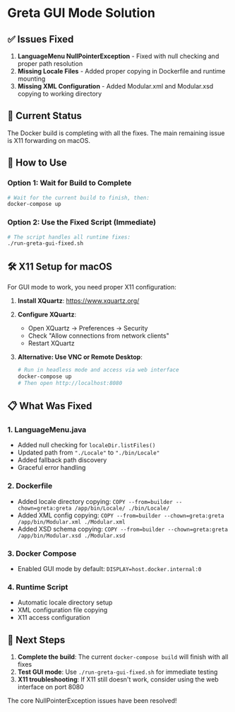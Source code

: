 # Greta GUI Mode Solution

## ✅ Issues Fixed

1. **LanguageMenu NullPointerException** - Fixed with null checking and proper path resolution
2. **Missing Locale Files** - Added proper copying in Dockerfile and runtime mounting
3. **Missing XML Configuration** - Added Modular.xml and Modular.xsd copying to working directory

## 🔄 Current Status

The Docker build is completing with all the fixes. The main remaining issue is X11 forwarding on macOS.

## 🚀 How to Use

### Option 1: Wait for Build to Complete
```bash
# Wait for the current build to finish, then:
docker-compose up
```

### Option 2: Use the Fixed Script (Immediate)
```bash
# The script handles all runtime fixes:
./run-greta-gui-fixed.sh
```

## 🛠️ X11 Setup for macOS

For GUI mode to work, you need proper X11 configuration:

1. **Install XQuartz**: https://www.xquartz.org/
2. **Configure XQuartz**:
   - Open XQuartz → Preferences → Security
   - Check "Allow connections from network clients"
   - Restart XQuartz

3. **Alternative: Use VNC or Remote Desktop**:
   ```bash
   # Run in headless mode and access via web interface
   docker-compose up
   # Then open http://localhost:8080
   ```

## 📋 What Was Fixed

### 1. LanguageMenu.java
- Added null checking for `localeDir.listFiles()`
- Updated path from `"./Locale"` to `"./bin/Locale"`
- Added fallback path discovery
- Graceful error handling

### 2. Dockerfile
- Added locale directory copying: `COPY --from=builder --chown=greta:greta /app/bin/Locale/ ./bin/Locale/`
- Added XML config copying: `COPY --from=builder --chown=greta:greta /app/bin/Modular.xml ./Modular.xml`
- Added XSD schema copying: `COPY --from=builder --chown=greta:greta /app/bin/Modular.xsd ./Modular.xsd`

### 3. Docker Compose
- Enabled GUI mode by default: `DISPLAY=host.docker.internal:0`

### 4. Runtime Script
- Automatic locale directory setup
- XML configuration file copying
- X11 access configuration

## 🎯 Next Steps

1. **Complete the build**: The current `docker-compose build` will finish with all fixes
2. **Test GUI mode**: Use `./run-greta-gui-fixed.sh` for immediate testing
3. **X11 troubleshooting**: If X11 still doesn't work, consider using the web interface on port 8080

The core NullPointerException issues have been resolved!